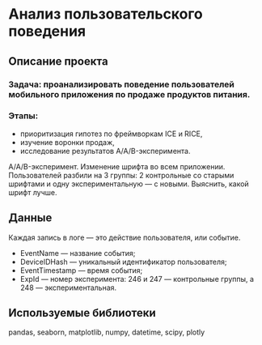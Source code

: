 # Анализ пользовательского поведения

## Описание проекта

### Задача: проанализировать поведение пользователей мобильного приложения по продаже продуктов питания.
### Этапы:
- приоритизация гипотез по фреймворкам ICE и RICE,
- изучение воронки продаж,
- исследование результатов A/A/B-эксперимента.

A/A/B-эксперимент. Изменение шрифта во всем приложении. Пользователей разбили на 3 группы: 2 контрольные со старыми шрифтами и одну экспериментальную — с новыми. Выяснить, какой шрифт лучше.

## Данные 
Каждая запись в логе — это действие пользователя, или событие.

* EventName — название события;
* DeviceIDHash — уникальный идентификатор пользователя;
* EventTimestamp — время события;
* ExpId — номер эксперимента: 246 и 247 — контрольные группы, а 248 — экспериментальная.

## Используемые библиотеки
pandas, seaborn, matplotlib, numpy, datetime, scipy, plotly 
